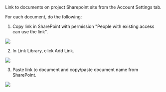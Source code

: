Link to documents on project Sharepoint site from the Account Settings tab.

For each document, do the following:

1. Copy link in SharePoint with permission "People with existing access can use the link".

![](../../images/UpdateLinks_1.png)

2. In Link Library, click Add Link.

![](../../images/UpdateLinks_2.png)

3. Paste link to document and copy/paste document name from SharePoint.

![](../../images/UpdateLinks_3.png)






